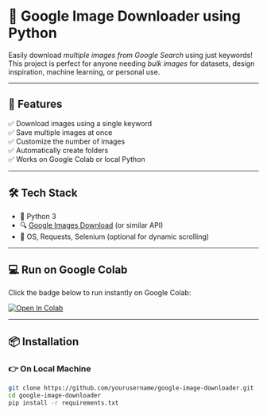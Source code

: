 # 📸 Google Image Downloader using Python

Easily download *multiple images from Google Search* using just keywords! This project is perfect for anyone needing *bulk images* for datasets, design inspiration, machine learning, or personal use.

---

## 🚀 Features

✅ Download images using a single keyword  
✅ Save multiple images at once  
✅ Customize the number of images  
✅ Automatically create folders  
✅ Works on Google Colab or local Python

---

## 🛠 Tech Stack

- 🐍 Python 3
- 🔍 [Google Images Download](https://github.com/hardikvasa/google-images-download) (or similar API)
- 📁 OS, Requests, Selenium (optional for dynamic scrolling)

---

## 💻 Run on Google Colab

Click the badge below to run instantly on Google Colab:

[![Open In Colab](https://colab.research.google.com/assets/colab-badge.svg)](https://colab.research.google.com/)

---

## 📦 Installation

### 👉 On Local Machine

```bash
git clone https://github.com/yourusername/google-image-downloader.git
cd google-image-downloader
pip install -r requirements.txt

